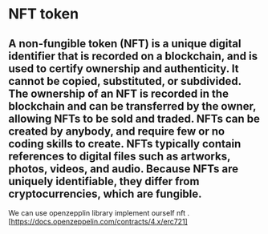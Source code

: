 # NFT token

## A non-fungible token (NFT) is a unique digital identifier that is recorded on a blockchain, and is used to certify ownership and authenticity. It cannot be copied, substituted, or subdivided. The ownership of an NFT is recorded in the blockchain and can be transferred by the owner, allowing NFTs to be sold and traded. NFTs can be created by anybody, and require few or no coding skills to create. NFTs typically contain references to digital files such as artworks, photos, videos, and audio. Because NFTs are uniquely identifiable, they differ from cryptocurrencies, which are fungible.

We can use openzepplin library implement ourself nft . [https://docs.openzeppelin.com/contracts/4.x/erc721]
